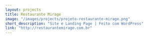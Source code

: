 ```yaml
---
layout: projects
title: Restaurante Mirage
image: "/images/projects/projeto-restaurante-mirage.png"
short_description: "Site e Landing Page | Feito com WordPress"
link: "http://restaurantemirage.com.br"
---
```


